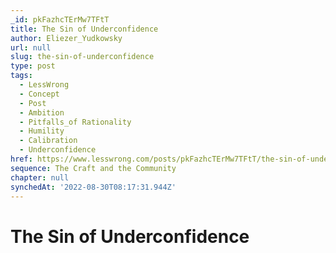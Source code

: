 ```yaml
---
_id: pkFazhcTErMw7TFtT
title: The Sin of Underconfidence
author: Eliezer_Yudkowsky
url: null
slug: the-sin-of-underconfidence
type: post
tags:
  - LessWrong
  - Concept
  - Post
  - Ambition
  - Pitfalls_of Rationality
  - Humility
  - Calibration
  - Underconfidence
href: https://www.lesswrong.com/posts/pkFazhcTErMw7TFtT/the-sin-of-underconfidence
sequence: The Craft and the Community
chapter: null
synchedAt: '2022-08-30T08:17:31.944Z'
---
```


# The Sin of Underconfidence
